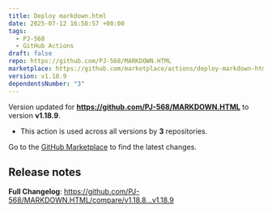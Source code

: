 ```yaml
---
title: Deploy markdown.html
date: 2025-07-12 16:58:57 +00:00
tags:
  - PJ-568
  - GitHub Actions
draft: false
repo: https://github.com/PJ-568/MARKDOWN.HTML
marketplace: https://github.com/marketplace/actions/deploy-markdown-html
version: v1.18.9
dependentsNumber: "3"
---
```



Version updated for **https://github.com/PJ-568/MARKDOWN.HTML** to version **v1.18.9**.
- This action is used across all versions by **3** repositories.

Go to the [GitHub Marketplace](https://github.com/marketplace/actions/deploy-markdown-html) to find the latest changes.

## Release notes

**Full Changelog**: https://github.com/PJ-568/MARKDOWN.HTML/compare/v1.18.8...v1.18.9
